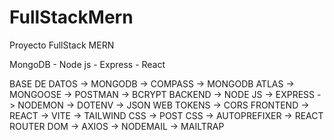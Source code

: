 # FullStackMern
Proyecto FullStack MERN


MongoDB  - Node js - Express - React 


BASE DE DATOS
-> MONGODB
-> COMPASS
-> MONGODB ATLAS
-> MONGOOSE
-> POSTMAN
-> BCRYPT
BACKEND
-> NODE JS
-> EXPRESS
-> NODEMON
-> DOTENV
-> JSON WEB TOKENS
-> CORS
FRONTEND
-> REACT 
-> VITE
-> TAILWIND CSS
-> POST CSS
-> AUTOPREFIXER
-> REACT ROUTER DOM
-> AXIOS
-> NODEMAIL
-> MAILTRAP


